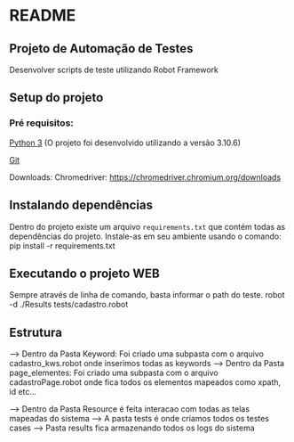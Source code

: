 # README
## Projeto de Automação de Testes 
Desenvolver scripts de teste utilizando Robot Framework

## Setup do projeto
### Pré requisitos:
[Python 3](https://www.python.org/downloads/release/python-375/) (O projeto foi desenvolvido utilizando a versão 3.10.6)  

[Git](https://git-scm.com/download/win)

Downloads:
Chromedriver: https://chromedriver.chromium.org/downloads

## Instalando dependências
Dentro do projeto existe um arquivo `requirements.txt` que contém todas as dependências do projeto.
Instale-as em seu ambiente usando o comando: pip install -r requirements.txt


## Executando o projeto WEB
Sempre através de linha de comando, basta informar o path do teste.
robot -d ./Results tests/cadastro.robot

## Estrutura
--> Dentro da Pasta Keyword: Foi criado uma subpasta com o arquivo cadastro_kws.robot onde inserimos todas as keywords
--> Dentro da Pasta page_elementes: Foi criado uma subpasta com o arquivo cadastroPage.robot onde fica todos os elementos mapeados como xpath, id etc...

--> Dentro da Pasta Resource é feita interacao com todas as telas mapeadas do sistema
--> A pasta tests é onde criamos todos os testes cases
--> Pasta results fica armazenando todos os logs do sistema
